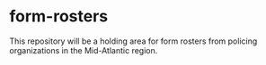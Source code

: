 # form-rosters
This repository will be a holding area for form rosters from policing organizations in the Mid-Atlantic region.
